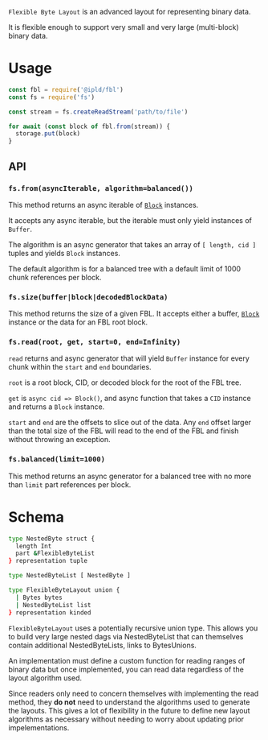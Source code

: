 `Flexible Byte Layout` is an advanced layout for representing binary data.

It is flexible enough to support very small and very large (multi-block) binary data.

# Usage

```javascript
const fbl = require('@ipld/fbl')
const fs = require('fs')

const stream = fs.createReadStream('path/to/file')

for await (const block of fbl.from(stream)) {
  storage.put(block)
}
```

## API

### `fs.from(asyncIterable, algorithm=balanced())`

This method returns an async iterable of [`Block`](https://github.com/ipld/js-block) instances.

It accepts any async iterable, but the iterable must only yield instances of `Buffer`.

The algorithm is an async generator that takes an array of `[ length, cid ]` tuples and yields `Block` instances.

The default algorithm is for a balanced tree with a default limit of 1000 chunk references per block.

### `fs.size(buffer|block|decodedBlockData)`

This method returns the size of a given FBL. It accepts either a buffer,
[`Block`](https://github.com/ipld/js-block) instance or the data for an FBL root block.

### `fs.read(root, get, start=0, end=Infinity)`

`read` returns and async generator that will yield `Buffer` instance for every chunk within
the `start` and `end` boundaries.

`root` is a root block, CID, or decoded block for the root of the FBL tree.

`get` is `async cid => Block()`, and async function that takes a `CID` instance and returns a `Block` instance.

`start` and `end` are the offsets to slice out of the data. Any `end` offset larger than the total size of
the FBL will read to the end of the FBL and finish without throwing an exception.

### `fs.balanced(limit=1000)`

This method returns an async generator for a balanced tree with no more than `limit` part references per block.

# Schema

```sh
type NestedByte struct {
  length Int
  part &FlexibleByteList
} representation tuple

type NestedByteList [ NestedByte ]

type FlexibleByteLayout union {
  | Bytes bytes
  | NestedByteList list
} representation kinded
```

`FlexibleByteLayout` uses a potentially recursive union type. This allows you to build very large nested
dags via NestedByteList that can themselves contain additional NestedByteLists, links to BytesUnions.

An implementation must define a custom function for reading ranges of binary
data but once implemented, you can read data regardless of the layout algorithm used.

Since readers only need to concern themselves with implementing the read method, they **do not**
need to understand the algorithms used to generate the layouts. This gives a lot of flexibility
in the future to define new layout algorithms as necessary without needing to worry about
updating prior impelementations.
